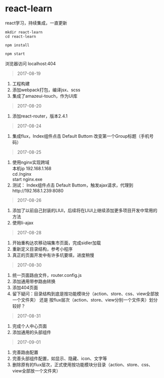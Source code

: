 # react-learn
react学习，持续集成，一直更新

```
mkdir react-learn
cd react-learn

npm install 

npm start
```
浏览器访问 localhost:404

> 2017-08-19
1. 工程构建
2. 添加webpack打包，编译jsx、scss
3. 集成了amazeui-touch，作为UI库

> 2017-08-20
1. 添加react-router，版本2.4.1

> 2017-08-24
1. 集成flux，Index组件点击 Default Buttom 改变第一个Group标题（手机号码）

> 2017-08-25
1. 使用nginx实现跨域 </br>
本机ip 192.168.1.168 </br>
cd  /nginx  </br>
start nginx.exe
2. 测试： Index组件点击 Default Buttom，触发ajax请求，代理到http://192.168.1.239:8080

> 2017-08-26
1. 添加了以前自己封装的LIUI，后续将在LIUI上继续添加更多项目开发中常用的方法
2. 使用li-ajax

> 2017-08-28
1. 开始重构达农移动端集市页面，完成sidler加载
2. 重新定义目录结构，参考小程序
3. 真正的页面开发中有许多坑要填，进度稍慢

> 2017-08-30
1. 统一页面路由文件，router.config.js
2. 添加通用带参路由转换
3. 添加404页面
4. 留下疑问：目录结构到底是按功能模块分（action、store、css、view全部放一个文件夹） 还是 按flux层次（action、store、view分别一个文件夹）划分较好？

> 2017-08-31
1. 完成个人中心页面
2. 添加通用的头部组件

> 2017-09-01
1. 完善路由配置
2. 完善头部组件配置，如显示、隐藏、icon、文字等
3. 删除原有的flux层次，正式使用按功能模块分目录（action、store、css、view全部放一个文件夹）